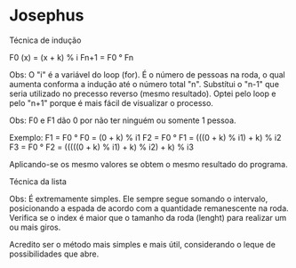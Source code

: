 # Josephus


Técnica de indução

F0 (x) = (x + k) % i
Fn+1 = F0 ° Fn

Obs: O "i" é a variável do loop (for). É o número de pessoas na roda, o qual aumenta conforma a indução até o número total "n".
Substítui o "n-1" que seria utilizado no precesso reverso (mesmo resultado).
Optei pelo loop e pelo "n+1" porque é mais fácil de visualizar o processo.

Obs: F0 e F1 dão 0 por não ter ninguém ou somente 1 pessoa.

Exemplo:
F1 = F0 ° F0 = (0 + k) % i1
F2 = F0 ° F1 = (((0 + k) % i1) + k) % i2
F3 = F0 ° F2 = (((((0 + k) % i1) + k) % i2) + k) % i3

Aplicando-se os mesmo valores se obtem o mesmo resultado do programa.



Técnica da lista

Obs: É extremamente simples. Ele sempre segue somando o intervalo, posicionando a espada de acordo com a quantidade remanescente na roda.
Verifica se o index é maior que o tamanho da roda (lenght) para realizar um ou mais giros.

Acredito ser o método mais simples e mais útil, considerando o leque de possibilidades que abre.
